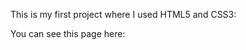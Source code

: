 This is my first project where I used HTML5 and CSS3:

You can see this page here:

<a href="stepan-dulka-resume.netlify.app" target="_blank"></a>